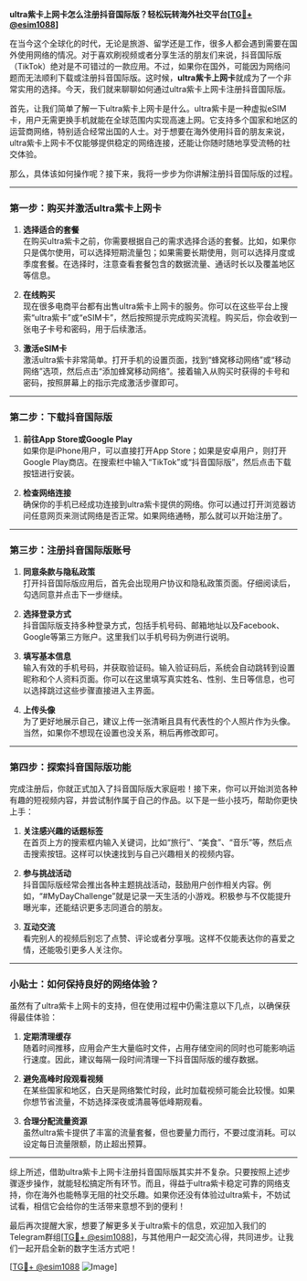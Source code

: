 **ultra紫卡上网卡怎么注册抖音国际版？轻松玩转海外社交平台[[TG💪+ @esim1088](https://t.me/s/esim1088)]**

在当今这个全球化的时代，无论是旅游、留学还是工作，很多人都会遇到需要在国外使用网络的情况。对于喜欢刷视频或者分享生活的朋友们来说，抖音国际版（TikTok）绝对是不可错过的一款应用。不过，如果你在国外，可能因为网络问题而无法顺利下载或注册抖音国际版。这时候，**ultra紫卡上网卡**就成为了一个非常实用的选择。今天，我们就来聊聊如何通过ultra紫卡上网卡注册抖音国际版。

首先，让我们简单了解一下ultra紫卡上网卡是什么。ultra紫卡是一种虚拟eSIM卡，用户无需更换手机就能在全球范围内实现高速上网。它支持多个国家和地区的运营商网络，特别适合经常出国的人士。对于想要在海外使用抖音的朋友来说，ultra紫卡上网卡不仅能够提供稳定的网络连接，还能让你随时随地享受流畅的社交体验。

那么，具体该如何操作呢？接下来，我将一步步为你讲解注册抖音国际版的过程。

---

### 第一步：购买并激活ultra紫卡上网卡

1. **选择适合的套餐**  
   在购买ultra紫卡之前，你需要根据自己的需求选择合适的套餐。比如，如果你只是偶尔使用，可以选择短期流量包；如果需要长期使用，则可以选择月度或季度套餐。在选择时，注意查看套餐包含的数据流量、通话时长以及覆盖地区等信息。

2. **在线购买**  
   现在很多电商平台都有出售ultra紫卡上网卡的服务。你可以在这些平台上搜索“ultra紫卡”或“eSIM卡”，然后按照提示完成购买流程。购买后，你会收到一张电子卡号和密码，用于后续激活。

3. **激活eSIM卡**  
   激活ultra紫卡非常简单。打开手机的设置页面，找到“蜂窝移动网络”或“移动网络”选项，然后点击“添加蜂窝移动网络”。接着输入从购买时获得的卡号和密码，按照屏幕上的指示完成激活步骤即可。

---

### 第二步：下载抖音国际版

1. **前往App Store或Google Play**  
   如果你是iPhone用户，可以直接打开App Store；如果是安卓用户，则打开Google Play商店。在搜索栏中输入“TikTok”或“抖音国际版”，然后点击下载按钮进行安装。

2. **检查网络连接**  
   确保你的手机已经成功连接到ultra紫卡提供的网络。你可以通过打开浏览器访问任意网页来测试网络是否正常。如果网络通畅，那么就可以开始注册了。

---

### 第三步：注册抖音国际版账号

1. **同意条款与隐私政策**  
   打开抖音国际版应用后，首先会出现用户协议和隐私政策页面。仔细阅读后，勾选同意并点击下一步继续。

2. **选择登录方式**  
   抖音国际版支持多种登录方式，包括手机号码、邮箱地址以及Facebook、Google等第三方账户。这里我们以手机号码为例进行说明。

3. **填写基本信息**  
   输入有效的手机号码，并获取验证码。输入验证码后，系统会自动跳转到设置昵称和个人资料页面。你可以在这里填写真实姓名、性别、生日等信息，也可以选择跳过这些步骤直接进入主界面。

4. **上传头像**  
   为了更好地展示自己，建议上传一张清晰且具有代表性的个人照片作为头像。当然，如果你不想现在设置也没关系，稍后再修改即可。

---

### 第四步：探索抖音国际版功能

完成注册后，你就正式加入了抖音国际版大家庭啦！接下来，你可以开始浏览各种有趣的短视频内容，并尝试制作属于自己的作品。以下是一些小技巧，帮助你更快上手：

1. **关注感兴趣的话题标签**  
   在首页上方的搜索框内输入关键词，比如“旅行”、“美食”、“音乐”等，然后点击搜索按钮。这样可以快速找到与自己兴趣相关的视频内容。

2. **参与挑战活动**  
   抖音国际版经常会推出各种主题挑战活动，鼓励用户创作相关内容。例如，“#MyDayChallenge”就是记录一天生活的小游戏。积极参与不仅能提升曝光率，还能结识更多志同道合的朋友。

3. **互动交流**  
   看完别人的视频后别忘了点赞、评论或者分享哦。这样不仅能表达你的喜爱之情，还能吸引更多人关注你。

---

### 小贴士：如何保持良好的网络体验？

虽然有了ultra紫卡上网卡的支持，但在使用过程中仍需注意以下几点，以确保获得最佳体验：

1. **定期清理缓存**  
   随着时间推移，应用会产生大量临时文件，占用存储空间的同时也可能影响运行速度。因此，建议每隔一段时间清理一下抖音国际版的缓存数据。

2. **避免高峰时段观看视频**  
   在某些国家和地区，白天是网络繁忙时段，此时加载视频可能会比较慢。如果你想节省流量，不妨选择深夜或清晨等低峰期观看。

3. **合理分配流量资源**  
   虽然ultra紫卡提供了丰富的流量套餐，但也要量力而行，不要过度消耗。可以设定每日流量限额，防止超出预算。

---

综上所述，借助ultra紫卡上网卡注册抖音国际版其实并不复杂。只要按照上述步骤逐步操作，就能轻松搞定所有环节。而且，得益于ultra紫卡稳定可靠的网络支持，你在海外也能畅享无阻的社交乐趣。如果你还没有体验过ultra紫卡，不妨试试看，相信它会给你的生活带来意想不到的便利！

最后再次提醒大家，想要了解更多关于ultra紫卡的信息，欢迎加入我们的Telegram群组[[TG💪+ @esim1088](https://t.me/s/esim1088)]，与其他用户一起交流心得，共同进步。让我们一起开启全新的数字生活方式吧！

[[TG💪+ @esim1088](https://t.me/s/esim1088) ![Image](https://i.postimg.cc/4NQfJmqS/Snipaste-2025-05-13-00-14-12.png)]